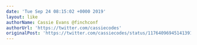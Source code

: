 ```yaml
---
date: 'Tue Sep 24 08:15:02 +0000 2019'
layout: like
authorName: Cassie Evans @finchconf
authorUrl: 'https://twitter.com/cassiecodes'
originalPost: 'https://twitter.com/cassiecodes/status/1176409694514139137'
---
```

